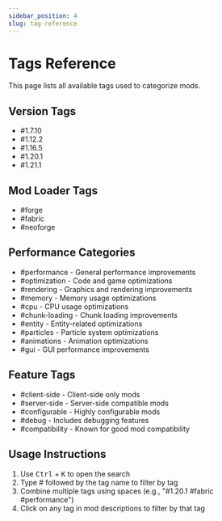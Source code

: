 ```yaml
---
sidebar_position: 4
slug: tag-reference
---
```


# Tags Reference

This page lists all available tags used to categorize mods.

## Version Tags

- #1.7.10
- #1.12.2
- #1.16.5
- #1.20.1
- #1.21.1

## Mod Loader Tags

- #forge
- #fabric
- #neoforge

## Performance Categories

- #performance - General performance improvements
- #optimization - Code and game optimizations
- #rendering - Graphics and rendering improvements
- #memory - Memory usage optimizations
- #cpu - CPU usage optimizations
- #chunk-loading - Chunk loading improvements
- #entity - Entity-related optimizations
- #particles - Particle system optimizations
- #animations - Animation optimizations
- #gui - GUI performance improvements

## Feature Tags

- #client-side - Client-side only mods
- #server-side - Server-side compatible mods
- #configurable - Highly configurable mods
- #debug - Includes debugging features
- #compatibility - Known for good mod compatibility

## Usage Instructions

1. Use <kbd>Ctrl</kbd> + <kbd>K</kbd> to open the search
2. Type # followed by the tag name to filter by tag
3. Combine multiple tags using spaces (e.g., "#1.20.1 #fabric #performance")
4. Click on any tag in mod descriptions to filter by that tag

